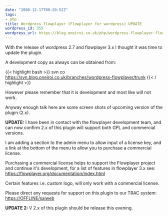 ```yaml
---
date: "2008-12-17T09:20:52Z"
tags:
- php
title: Wordpress flowplayer (Flowplayer for wordpress) UPDATE
wordpress_id: 355
wordpress_url: https://blog.oneiroi.co.uk/php/wordpress-flowplayer-flowplayer-for-wordpress-update
---
```

With the release of wordpress 2.7 and flowplayer 3.x I thought it was time to update the plugin.

A development copy as always can be obtained from:

{{< highlight bash >}}
svn co https://svn.blog.oneiroi.co.uk/branches/wordpress-flowplayer/trunk
{{< / highlight >}}

However please remember that it is development and most like will not work.

Anyway enough talk here are some screen shots of upcoming version of the plugin (2.x).

<strong>UPDATE:</strong> I have been in contact with the flowplayer development team, and can now confirm 2.x of this plugin will support both GPL and commercial versions.

I am adding a section to the admin menu to allow input of a license key, and a link at the bottom of the menu to allow you to purchase a commercial license.

Purchasing a commercial license helps to support the Flowplayer project and continue it's development, for a list of features in flowplayer 3.x see: <a href="https://flowplayer.org/documentation/index.html   ">https://flowplayer.org/documentation/index.html</a>

Certain features i.e. custom logo, will only work with a commercial license.

Please direct any requests for support on this plugin to our TRAC system: <a href="https://OFFLINE/saiweb">https://OFFLINE/saiweb</a>

<strong>UPDATE 2: </strong>V 2.x of this plugin should be release this evening.
